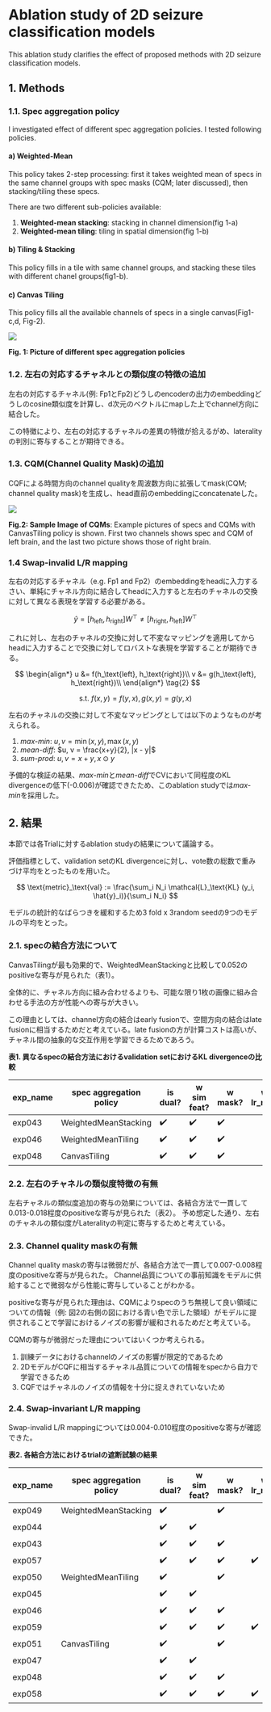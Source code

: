 # Ablation study of 2D seizure classification models

This ablation study clarifies the effect of proposed methods with 2D seizure classification models.

## 1. Methods

### 1.1. Spec aggregation policy

I investigated effect of different spec aggregation policies.
I tested following policies.

#### a) Weighted-Mean

This policy takes 2-step processing: first it takes weighted mean of specs in the same channel groups with spec masks (CQM; later discussed), then stacking/tiling these specs.

There are two different sub-policies available:

1. **Weighted-mean stacking**: stacking in channel dimension(fig 1-a)
2. **Weighted-mean tiling**: tiling in spatial dimension(fig 1-b)

#### b) Tiling & Stacking

This policy fills in a tile with same channel groups, and stacking these tiles with different chanel groups(fig1-b).

#### c) Canvas Tiling

This policy fills all the available channels of specs in a single canvas(Fig1-c,d, Fig-2).

![](resource/feature_engineering.png)

**Fig. 1: Picture of different spec aggregation policies**

### 1.2. 左右の対応するチャネルとの類似度の特徴の追加

左右の対応するチャネル(例: Fp1とFp2)どうしのencoderの出力のembeddingどうしのcosine類似度を計算し、d次元のベクトルにmapした上でchannel方向に結合した。

この特徴により、左右の対応するチャネルの差異の特徴が拾えるがめ、lateralityの判別に寄与することが期待できる。

### 1.3. CQM(Channel Quality Mask)の追加

CQFによる時間方向のchannel qualityを周波数方向に拡張してmask(CQM; channel quality mask)を生成し、head直前のembeddingにconcatenateした。

![](resource/canvas_tiling.jpg)

**Fig.2: Sample Image of CQMs**: Example pictures of specs and CQMs with CanvasTiling policy is shown. First two channels shows spec and CQM of left brain, and the last two picture shows those of right brain.

### 1.4 Swap-invalid L/R mapping

左右の対応するチャネル（e.g. Fp1 and Fp2）のembeddingをheadに入力するさい、単純にチャネル方向に結合してheadに入力すると左右のチャネルの交換に対して異なる表現を学習する必要がある。

$$
\hat{y} = [h_\text{left}, h_\text{right}]W^\top \ne [h_\text{right}, h_\text{left}]W^\top \tag{1}
$$

これに対し、左右のチャネルの交換に対して不変なマッピングを適用してからheadに入力することで交換に対してロバストな表現を学習することが期待できる。

$$
\begin{align*}
u &= f(h_\text{left}, h_\text{right})\\
v &= g(h_\text{left}, h_\text{right})\\
\end{align*} \tag{2}
$$

$$
\text{ s.t. } f(x, y) = f(y, x), g(x, y) = g(y, x) \tag{3}
$$

左右のチャネルの交換に対して不変なマッピングとしては以下のようなものが考えられる。

1. *max-min*: $u, v = \min(x, y), \max(x, y)$
1. *mean-diff*: $u, v = \frac{x+y}{2}, |x - y|$
1. *sum-prod*: $u, v = x + y, x \odot y$

予備的な検証の結果、*max-min*と*mean-diff*でCVにおいて同程度のKL divergenceの低下(-0.006)が確認できたため、このablation studyでは*max-min*を採用した。

## 2. 結果

本節では各Trialに対するablation studyの結果について議論する。

評価指標として、validation setのKL divergenceに対し、vote数の総数で重みづけ平均をとったものを用いた。

$$
\text{metric}_\text{val} := \frac{\sum_i N_i \mathcal{L}_\text{KL} (y_i, \hat{y}_i)}{\sum_i N_i}
$$

モデルの統計的なばらつきを緩和するため3 fold x 3random seedの9つのモデルの平均をとった。

### 2.1. specの結合方法について

CanvasTilingが最も効果的で、WeightedMeanStackingと比較して0.052のpositiveな寄与が見られた（表1）。

全体的に、チャネル方向に組み合わせるよりも、可能な限り1枚の画像に組み合わせる手法の方が性能への寄与が大きい。

この理由としては、channel方向の結合はearly fusionで、空間方向の結合はlate fusionに相当するためだと考えている。late fusionの方が計算コストは高いが、チャネル間の抽象的な交互作用を学習できるためであろう。

**表1. 異なるspecの結合方法におけるvalidation setにおけるKL divergenceの比較**

| exp_name | spec aggregation policy | is dual? | w sim feat? | w mask? | w lr_map | val_kl_div↓ | diff    | LB↓  | diff(LB)↓ | scoring min |
|----------|-------------------------|----------|-------------|---------|----------|-------------|---------|------|------------|-------------|
| exp043   | WeightedMeanStacking    | ✔️       | ✔️          | ✔️      |          | 0.448       | +0.052  | 0.37 | +0.06      | 11          |
| exp046   | WeightedMeanTiling      | ✔️       | ✔️          | ✔️      |          | 0.435       | +0.039  | 0.36 | +0.05      | 12          |
| exp048   | CanvasTiling            | ✔️       | ✔️          | ✔️      |          | **0.396**       | 0.000   | **0.31** | 0.00       | 14          |

### 2.2. 左右のチャネルの類似度特徴の有無

左右チャネルの類似度追加の寄与の効果については、各結合方法で一貫して0.013-0.018程度のpositiveな寄与が見られた（表2）。
予め想定した通り、左右のチャネルの類似度がLateralityの判定に寄与するためと考えている。

### 2.3. Channel quality maskの有無

Channel quality maskの寄与は微弱だが、各結合方法で一貫して0.007-0.008程度のpositiveな寄与が見られた。
Channel品質についての事前知識をモデルに供給することで微弱ながら性能に寄与していることがわかる。

positiveな寄与が見られた理由は、CQMによりspecのうち無視して良い領域についての情報（例: 図2の右側の図における青い色で示した領域）がモデルに提供されることで学習におけるノイズの影響が緩和されるためだと考えている。

CQMの寄与が微弱だった理由についてはいくつか考えられる。

1. 訓練データにおけるchannelのノイズの影響が限定的であるため
1. 2DモデルがCQFに相当するチャネル品質についての情報をspecから自力で学習できるため
1. CQFではチャネルのノイズの情報を十分に捉えきれていないため

### 2.4. Swap-invariant L/R mapping

Swap-invalid L/R mappingについては0.004-0.010程度のpositiveな寄与が確認できた。

**表2. 各結合方法におけるtrialの遮断試験の結果**

| exp_name | spec aggregation policy | is dual? | w sim feat? | w mask? | w lr_map | val_kl_div↓ | diff | LB↓  |
|----------|---------------------|----------|-------------|---------|----------|------------------|---------------|------|
| exp049   | WeightedMeanStacking| ✔️       |             | ✔️      |          | 0.466            | +0.028        |      |
| exp044   |                     | ✔️       | ✔️          |         |          | 0.456            | +0.018        |      |
| exp043   |                     | ✔️       | ✔️          | ✔️      |          | 0.448            | +0.010        | 0.37 |
| exp057   |                     | ✔️       | ✔️          | ✔️      | ✔️       | 0.438            | 0.000         |      |
| exp050   | WeightedMeanTiling  | ✔️       |             | ✔️      |          | 0.449            | +0.017        |      |
| exp045   |                     | ✔️       | ✔️          |         |          | 0.443            | +0.011        |      |
| exp046   |                     | ✔️       | ✔️          | ✔️      |          | 0.435            | +0.004        | 0.36 |
| exp059   |                     | ✔️       | ✔️          | ✔️      | ✔️       | 0.432            | 0.000         |      |
| exp051   | CanvasTiling        | ✔️       |             | ✔️      |          | 0.411            | +0.021        | 0.32 |
| exp047   |                     | ✔️       | ✔️          |         |          | 0.403            | +0.013        | 0.33 |
| exp048   |                     | ✔️       | ✔️          | ✔️      |          | 0.396            | +0.006        | **0.31** |
| exp058   |                     | ✔️       | ✔️          | ✔️      | ✔️       | **0.390**            | 0.000         | **0.31** |
